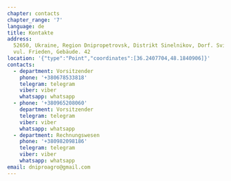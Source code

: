 ```yaml
---
chapter: contacts
chapter_range: '7'
language: de
title: Kontakte
address:
  52650, Ukraine, Region Dnipropetrovsk, Distrikt Sinelnikov, Dorf. Sviridovo,
  vul. Frieden, Gebäude. 42
location: '{"type":"Point","coordinates":[36.2407704,48.1840906]}'
contacts:
  - department: Vorsitzender
    phone: '+380678533818'
    telegram: telegram
    viber: viber
    whatsapp: whatsapp
  - phone: '+380965208060'
    department: Vorsitzender
    telegram: telegram
    viber: viber
    whatsapp: whatsapp
  - department: Rechnungswesen
    phone: '+380982098186'
    telegram: telegram
    viber: viber
    whatsapp: whatsapp
email: dniproagro@gmail.com
---
```

